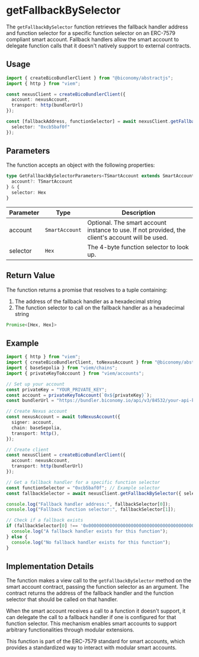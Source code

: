 # getFallbackBySelector

The `getFallbackBySelector` function retrieves the fallback handler address and function selector for a specific function selector on an ERC-7579 compliant smart account. Fallback handlers allow the smart account to delegate function calls that it doesn't natively support to external contracts.

## Usage

```typescript
import { createBicoBundlerClient } from "@biconomy/abstractjs";
import { http } from "viem";

const nexusClient = createBicoBundlerClient({
  account: nexusAccount,
  transport: http(bundlerUrl)
});

const [fallbackAddress, functionSelector] = await nexusClient.getFallbackBySelector({
  selector: "0xcb5baf0f"
});
```

## Parameters

The function accepts an object with the following properties:

```typescript
type GetFallbackBySelectorParameters<TSmartAccount extends SmartAccount | undefined> = { 
  account?: TSmartAccount 
} & {
  selector: Hex
}
```

| Parameter | Type | Description |
| --- | --- | --- |
| account | `SmartAccount` | Optional. The smart account instance to use. If not provided, the client's account will be used. |
| selector | `Hex` | The 4-byte function selector to look up. |

## Return Value

The function returns a promise that resolves to a tuple containing:

1. The address of the fallback handler as a hexadecimal string
2. The function selector to call on the fallback handler as a hexadecimal string

```typescript
Promise<[Hex, Hex]>
```

## Example

```typescript
import { http } from "viem";
import { createBicoBundlerClient, toNexusAccount } from "@biconomy/abstractjs";
import { baseSepolia } from "viem/chains";
import { privateKeyToAccount } from "viem/accounts";

// Set up your account
const privateKey = "YOUR_PRIVATE_KEY";
const account = privateKeyToAccount(`0x${privateKey}`);
const bundlerUrl = "https://bundler.biconomy.io/api/v3/84532/your-api-key";

// Create Nexus account
const nexusAccount = await toNexusAccount({
  signer: account,
  chain: baseSepolia,
  transport: http(),
});

// Create client
const nexusClient = createBicoBundlerClient({
  account: nexusAccount,
  transport: http(bundlerUrl)
});

// Get a fallback handler for a specific function selector
const functionSelector = "0xcb5baf0f"; // Example selector
const fallbackSelector = await nexusClient.getFallbackBySelector({ selector: functionSelector });

console.log("Fallback handler address:", fallbackSelector[0]);
console.log("Fallback function selector:", fallbackSelector[1]);

// Check if a fallback exists
if (fallbackSelector[0] !== '0x0000000000000000000000000000000000000000') {
  console.log("A fallback handler exists for this function");
} else {
  console.log("No fallback handler exists for this function");
}
```

## Implementation Details

The function makes a view call to the `getFallbackBySelector` method on the smart account contract, passing the function selector as an argument. The contract returns the address of the fallback handler and the function selector that should be called on that handler.

When the smart account receives a call to a function it doesn't support, it can delegate the call to a fallback handler if one is configured for that function selector. This mechanism enables smart accounts to support arbitrary functionalities through modular extensions.

This function is part of the ERC-7579 standard for smart accounts, which provides a standardized way to interact with modular smart accounts. 